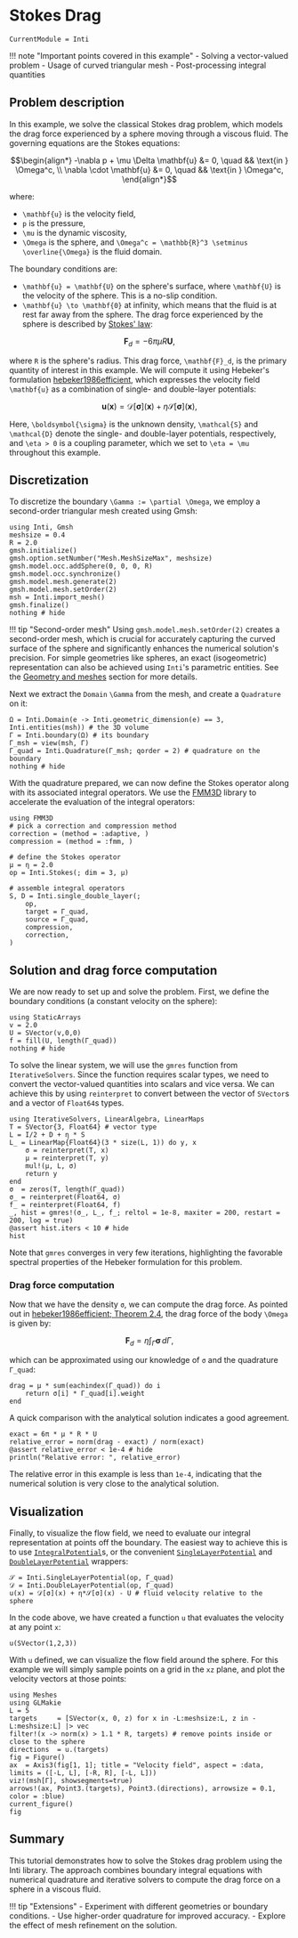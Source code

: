 # Stokes Drag

```@meta
CurrentModule = Inti
```

!!! note "Important points covered in this example"
    - Solving a vector-valued problem
    - Usage of curved triangular mesh
    - Post-processing integral quantities

## Problem description

In this example, we solve the classical Stokes drag problem, which models the drag force
experienced by a sphere moving through a viscous fluid. The governing equations are the
Stokes equations:

```math
\begin{align*}
-\nabla p + \mu \Delta \mathbf{u} &= 0, \quad && \text{in } \Omega^c, \\
\nabla \cdot \mathbf{u} &= 0, \quad && \text{in } \Omega^c,
\end{align*}
```

where:

- ``\mathbf{u}`` is the velocity field,
- ``p`` is the pressure,
- ``\mu`` is the dynamic viscosity,
- ``\Omega`` is the sphere, and ``\Omega^c = \mathbb{R}^3 \setminus \overline{\Omega}`` is
  the fluid domain.

The boundary conditions are:

- ``\mathbf{u} = \mathbf{U}`` on the sphere's surface, where ``\mathbf{U}`` is the velocity
  of the sphere. This is a no-slip condition.
- ``\mathbf{u} \to \mathbf{0}`` at infinity, which means that the fluid is at rest far away
  from the sphere.
The drag force experienced by the sphere is described by [Stokes' law](https://en.wikipedia.org/wiki/Stokes%27_law):

```math
\mathbf{F}_d = -6\pi\mu R \mathbf{U},
```

where ``R`` is the sphere's radius. This drag force, ``\mathbf{F}_d``, is the primary quantity of interest in this example. We will compute it using Hebeker's formulation [hebeker1986efficient](@cite), which expresses the velocity field ``\mathbf{u}`` as a combination of single- and double-layer potentials:

```math
\mathbf{u}(\mathbf{x}) = \mathcal{D}[\boldsymbol{\sigma}](\mathbf{x}) + \eta \mathcal{S}[\boldsymbol{\sigma}](\mathbf{x}),
```

Here, ``\boldsymbol{\sigma}`` is the unknown density, ``\mathcal{S}`` and ``\mathcal{D}`` denote the single- and double-layer potentials, respectively, and ``\eta > 0`` is a coupling parameter, which we set to ``\eta = \mu`` throughout this example.

## Discretization

To discretize the boundary ``\Gamma := \partial \Omega``, we employ a second-order triangular mesh created using Gmsh:

```@example stokes_drag
using Inti, Gmsh
meshsize = 0.4
R = 2.0
gmsh.initialize()
gmsh.option.setNumber("Mesh.MeshSizeMax", meshsize)
gmsh.model.occ.addSphere(0, 0, 0, R)
gmsh.model.occ.synchronize()
gmsh.model.mesh.generate(2)
gmsh.model.mesh.setOrder(2)
msh = Inti.import_mesh()
gmsh.finalize()
nothing # hide
```

!!! tip "Second-order mesh"
    Using `gmsh.model.mesh.setOrder(2)` creates a second-order mesh, which is crucial for
    accurately capturing the curved surface of the sphere and significantly enhances the
    numerical solution's precision. For simple geometries like spheres, an exact
    (isogeometric) representation can also be achieved using `Inti`'s parametric entities.
    See the [Geometry and meshes](@ref "Geometry and meshes") section for more details.

Next we extract the `Domain` ``\Gamma`` from the mesh, and create a `Quadrature` on it:

```@example stokes_drag
Ω = Inti.Domain(e -> Inti.geometric_dimension(e) == 3, Inti.entities(msh)) # the 3D volume
Γ = Inti.boundary(Ω) # its boundary
Γ_msh = view(msh, Γ)
Γ_quad = Inti.Quadrature(Γ_msh; qorder = 2) # quadrature on the boundary
nothing # hide
```

With the quadrature prepared, we can now define the Stokes operator along with its
associated integral operators. We use the [FMM3D](https://fmm3d.readthedocs.io/en/latest/)
library to accelerate the evaluation of the integral operators:

```@example stokes_drag
using FMM3D
# pick a correction and compression method
correction = (method = :adaptive, )
compression = (method = :fmm, )

# define the Stokes operator
μ = η = 2.0
op = Inti.Stokes(; dim = 3, μ)

# assemble integral operators
S, D = Inti.single_double_layer(;
    op,
    target = Γ_quad,
    source = Γ_quad,
    compression,
    correction,
)
```

## Solution and drag force computation

We are now ready to set up and solve the problem. First, we define the boundary conditions
(a constant velocity on the sphere):

```@example stokes_drag
using StaticArrays
v = 2.0
U = SVector(v,0,0)
f = fill(U, length(Γ_quad))
nothing # hide
```

To solve the linear system, we will use the `gmres` function from `IterativeSolvers`. Since
the function requires scalar types, we need to convert the vector-valued quantities into
scalars and vice versa. We can achieve this by using `reinterpret` to convert between the
vector of `SVector`s and a vector of `Float64`s types.

```@example stokes_drag
using IterativeSolvers, LinearAlgebra, LinearMaps
T = SVector{3, Float64} # vector type
L = I/2 + D + η * S
L_ = LinearMap{Float64}(3 * size(L, 1)) do y, x
    σ = reinterpret(T, x)
    μ = reinterpret(T, y)
    mul!(μ, L, σ)
    return y
end
σ  = zeros(T, length(Γ_quad))
σ_ = reinterpret(Float64, σ)
f_ = reinterpret(Float64, f)
_, hist = gmres!(σ_, L_, f_; reltol = 1e-8, maxiter = 200, restart = 200, log = true)
@assert hist.iters < 10 # hide
hist
```

Note that `gmres` converges in very few iterations, highlighting the favorable spectral
properties of the Hebeker formulation for this problem.

### Drag force computation

Now that we have the density `σ`, we can compute the drag force. As pointed out in
[hebeker1986efficient; Theorem 2.4](@cite), the drag force of the body ``\Omega`` is given
by:

```math
    \mathbf{F}_d = \eta \int_{\Gamma} \boldsymbol{\sigma} \, d\Gamma,
```

which can be approximated using our knowledge of `σ` and the quadrature `Γ_quad`:

```@example stokes_drag
drag = μ * sum(eachindex(Γ_quad)) do i
    return σ[i] * Γ_quad[i].weight
end
```

A quick comparison with the analytical solution indicates a good agreement.

```@example stokes_drag
exact = 6π * μ * R * U
relative_error = norm(drag - exact) / norm(exact)
@assert relative_error < 1e-4 # hide
println("Relative error: ", relative_error)
```

The relative error in this example is less than `1e-4`, indicating that the numerical
solution is very close to the analytical solution.

## Visualization

Finally, to visualize the flow field, we need to evaluate our integral representation at
points off the boundary. The easiest way to achieve this is to use
[`IntegralPotential`](@ref)s, or the convenient [`SingleLayerPotential`](@ref) and
[`DoubleLayerPotential`](@ref) wrappers:

```@example stokes_drag
𝒮 = Inti.SingleLayerPotential(op, Γ_quad)
𝒟 = Inti.DoubleLayerPotential(op, Γ_quad)
u(x) = 𝒟[σ](x) + η*𝒮[σ](x) - U # fluid velocity relative to the sphere
```

In the code above, we have created a function `u` that evaluates the velocity at any point
`x`:

```@example stokes_drag
u(SVector(1,2,3))
```

With `u` defined, we can visualize the flow field around the sphere. For this example we
will simply sample points on a grid in the `xz` plane, and plot the velocity vectors at those
points:

```@example stokes_drag
using Meshes
using GLMakie
L = 5
targets     = [SVector(x, 0, z) for x in -L:meshsize:L, z in -L:meshsize:L] |> vec
filter!(x -> norm(x) > 1.1 * R, targets) # remove points inside or close to the sphere
directions  = u.(targets)
fig = Figure()
ax  = Axis3(fig[1, 1]; title = "Velocity field", aspect = :data, limits = ([-L, L], [-R, R], [-L, L]))
viz!(msh[Γ], showsegments=true)
arrows!(ax, Point3.(targets), Point3.(directions), arrowsize = 0.1, color = :blue)
current_figure()
fig
```

## Summary

This tutorial demonstrates how to solve the Stokes drag problem using the Inti library. The
approach combines boundary integral equations with numerical quadrature and iterative
solvers to compute the drag force on a sphere in a viscous fluid.

!!! tip "Extensions"
    - Experiment with different geometries or boundary conditions.
    - Use higher-order quadrature for improved accuracy.
    - Explore the effect of mesh refinement on the solution.
